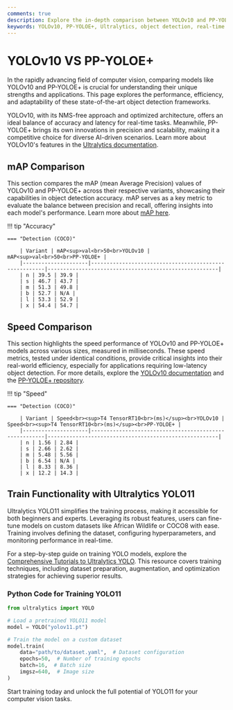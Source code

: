 ```yaml
---
comments: true
description: Explore the in-depth comparison between YOLOv10 and PP-YOLOE+, two leading models in object detection. Discover how they perform in terms of speed, accuracy, and efficiency, and learn which model excels for real-time AI, edge AI, and other computer vision applications.
keywords: YOLOv10, PP-YOLOE+, Ultralytics, object detection, real-time AI, edge AI, computer vision, AI models comparison
---
```


# YOLOv10 VS PP-YOLOE+

In the rapidly advancing field of computer vision, comparing models like YOLOv10 and PP-YOLOE+ is crucial for understanding their unique strengths and applications. This page explores the performance, efficiency, and adaptability of these state-of-the-art object detection frameworks.

YOLOv10, with its NMS-free approach and optimized architecture, offers an ideal balance of accuracy and latency for real-time tasks. Meanwhile, PP-YOLOE+ brings its own innovations in precision and scalability, making it a competitive choice for diverse AI-driven scenarios. Learn more about YOLOv10's features in the [Ultralytics documentation](https://docs.ultralytics.com/models/yolov10/).

## mAP Comparison

This section compares the mAP (mean Average Precision) values of YOLOv10 and PP-YOLOE+ across their respective variants, showcasing their capabilities in object detection accuracy. mAP serves as a key metric to evaluate the balance between precision and recall, offering insights into each model's performance. Learn more about [mAP here](https://www.ultralytics.com/glossary/mean-average-precision-map).

!!! tip "Accuracy"

    === "Detection (COCO)"

    	| Variant | mAP<sup>val<br>50<br>YOLOv10 | mAP<sup>val<br>50<br>PP-YOLOE+ |
    	|---------------------|-------------------------------------------------------|-------------------------------------------------------|
    	| n | 39.5 | 39.9 |
    	| s | 46.7 | 43.7 |
    	| m | 51.3 | 49.8 |
    	| b | 52.7 | N/A |
    	| l | 53.3 | 52.9 |
    	| x | 54.4 | 54.7 |


## Speed Comparison

This section highlights the speed performance of YOLOv10 and PP-YOLOE+ models across various sizes, measured in milliseconds. These speed metrics, tested under identical conditions, provide critical insights into their real-world efficiency, especially for applications requiring low-latency object detection. For more details, explore the [YOLOv10 documentation](https://docs.ultralytics.com/models/yolov10/) and the [PP-YOLOE+ repository](https://github.com/PaddlePaddle/PaddleDetection).

!!! tip "Speed"

    === "Detection (COCO)"

    	| Variant | Speed<br><sup>T4 TensorRT10<br>(ms)</sup><br>YOLOv10 | Speed<br><sup>T4 TensorRT10<br>(ms)</sup><br>PP-YOLOE+ |
    	|---------------------|-------------------------------------------------------|-------------------------------------------------------|
    	| n | 1.56 | 2.84 |
    	| s | 2.66 | 2.62 |
    	| m | 5.48 | 5.56 |
    	| b | 6.54 | N/A |
    	| l | 8.33 | 8.36 |
    	| x | 12.2 | 14.3 |

## Train Functionality with Ultralytics YOLO11

Ultralytics YOLO11 simplifies the training process, making it accessible for both beginners and experts. Leveraging its robust features, users can fine-tune models on custom datasets like African Wildlife or COCO8 with ease. Training involves defining the dataset, configuring hyperparameters, and monitoring performance in real-time.

For a step-by-step guide on training YOLO models, explore the [Comprehensive Tutorials to Ultralytics YOLO](https://docs.ultralytics.com/guides/). This resource covers training techniques, including dataset preparation, augmentation, and optimization strategies for achieving superior results.

### Python Code for Training YOLO11

```python
from ultralytics import YOLO

# Load a pretrained YOLO11 model
model = YOLO("yolov11.pt")

# Train the model on a custom dataset
model.train(
    data="path/to/dataset.yaml",  # Dataset configuration
    epochs=50,  # Number of training epochs
    batch=16,  # Batch size
    imgsz=640,  # Image size
)
```

Start training today and unlock the full potential of YOLO11 for your computer vision tasks.
